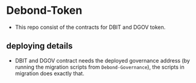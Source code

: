 # Debond-Token

- This repo consist of the contracts for DBIT and DGOV token.

## deploying details

- DBIT and DGOV contract needs the deployed governance address (by running the migration scripts from `Debond-Governance`), the scripts in migration does exactly that.
